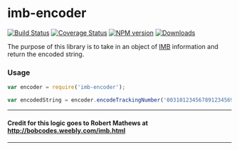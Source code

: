 # imb-encoder
[![Build Status](https://travis-ci.org/lob/imb-encoder.svg)](https://travis-ci.org/lob/imb-encoder)
[![Coverage Status](https://coveralls.io/repos/lob/imb-encoder/badge.svg?branch=master)](https://coveralls.io/r/lob/imb-encoder?branch=master)
[![NPM version](https://badge.fury.io/js/imb-encoder.svg)](https://npmjs.org/package/imb-encoder)
[![Downloads](http://img.shields.io/npm/dm/imb-encoder.svg)](https://npmjs.org/package/imb-encoder)

The purpose of this library is to take in an object of [IMB](https://ribbs.usps.gov/index.cfm?page=intellmailmailpieces) information and return the encoded string.

### Usage

```javascript
var encoder = require('imb-encoder');

var encodedString = encoder.encodeTrackingNumber('0031012345678912345694158');
```
---
#### Credit for this logic goes to Robert Mathews at http://bobcodes.weebly.com/imb.html
---
